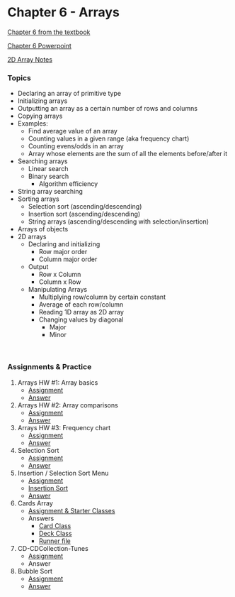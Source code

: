 # Chapter 6 - Arrays

[Chapter 6 from the textbook](JSS_ch6.pdf)

[Chapter 6 Powerpoint](JSS_ch6_ppt.pdf)

[2D Array Notes](2d_Array_notes.pdf)



### Topics

- Declaring an array of primitive type
- Initializing arrays
- Outputting an array as a certain number of rows and columns
- Copying arrays
- Examples:
  - Find average value of an array
  - Counting values in a given range (aka frequency chart)
  - Counting evens/odds in an array
  - Array whose elements are the sum of all the elements before/after it
- Searching arrays
  - Linear search
  - Binary search
    - Algorithm efficiency
- String array searching
- Sorting arrays
  - Selection sort (ascending/descending)
  - Insertion sort (ascending/descending)
  - String arrays (ascending/descending with selection/insertion)
- Arrays of objects
- 2D arrays
  - Declaring and initializing
    - Row major order
    - Column major order
  - Output
    - Row x Column
    - Column x Row
  - Manipulating Arrays
    - Multiplying row/column by certain constant
    - Average of each row/column
    - Reading 1D array as 2D array
    - Changing values by diagonal
      - Major
      - Minor


<br>

### Assignments & Practice

1. Arrays HW #1: Array basics
   - [Assignment](Ch6_Assignments/ArraysHW1.pdf)
   - [Answer](Ch6_Answers/src/ch6/ArrayHW1.java)
2. Arrays HW #2: Array comparisons
   - [Assignment](Ch6_Assignments/ArraysHW2.pdf)
   - [Answer](Ch6_Answers/src/ch6/ArrayHW2.java)
3. Arrays HW #3: Frequency chart
   - [Assignment](Ch6_Assignments/ArraysHW3.pdf)
   - [Answer](Ch6_Answers/src/ch6/ArrayHW3.java)
4. Selection Sort
   - [Assignment](Ch6_Assignments/SelectionSort.jpg)
   - [Answer](Ch6_Answers/src/ch6/SelectionSort.java)
5. Insertion / Selection Sort Menu
   - [Assignment](Ch6_Assignments/InsertionSelectionSort.pdf)
   - [Insertion Sort](Ch6_Answers/src/ch6/InsertionSort.java)
   - [Answer](Ch6_Answers/src/ch6/SortMenu.java)
6. Cards Array
   - [Assignment & Starter Classes](Ch6_Assignments/Deck_and_Card_Class.pdf)
   - Answers
     - [Card Class](Ch6_Answers/src/ch6/Card.java)
     - [Deck Class](Ch6_Answers/src/ch6/Deck.java)
     - [Runner file](Ch6_Answers/src/ch6/UsingDeck.java)
7. CD-CDCollection-Tunes
   - [Assignment](Ch6_Assignments/CD-CDcollection-tunes.jpg)
   - Answer
8.  Bubble Sort
    - [Assignment](Ch6_Assignments/BubbleSort.jpg)
    - [Answer](Ch6_Answers/src/ch6/BubbleSort.java)